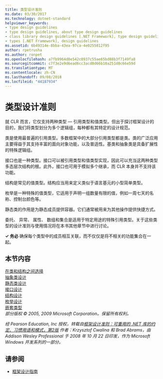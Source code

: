 ```yaml
---
title: 类型设计准则
ms.date: 03/30/2017
ms.technology: dotnet-standard
helpviewer_keywords:
- type design guidelines
- type design guidelines, about type design guidelines
- class library design guidelines [.NET Framework], type design guidelines
- types [.NET Framework], design guidelines
ms.assetid: 6b49314e-8bba-43ea-97ca-4e0255812f95
author: rpetrusha
ms.author: ronpet
ms.openlocfilehash: a7fb9964d0e542c0937c55ae65bd88b3f7149fa8
ms.sourcegitcommit: c7f3e2e9d6ead6cc3acd0d66b10a251d0c66e59d
ms.translationtype: MT
ms.contentlocale: zh-CN
ms.lasthandoff: 09/08/2018
ms.locfileid: "44187934"
---
```

# <a name="type-design-guidelines"></a>类型设计准则
 就 CLR 而言，它仅支持两种类型 — 引用类型和值类型。但出于探讨框架设计的目的，我们将类型划分为多个逻辑组，每种都有其特定的设计规范。  
  
 类是使用最普遍的引用类型。多数框架中的大部分引用类型都是类。类的广泛应用主要得益于其支持丰富的面向对象功能，以及普适性。基类和抽象类是具备扩展性的特殊逻辑组。

 接口也是一种类型。接口可以被引用类型和值类型实现，因此可以充当这两种类型多态层次结构的根。此外，接口也可用于模拟多个继承，而 CLR 本身并不支持该功能。
    
 结构是常见的值类型。结构应当用来定义类似于语言基元的小型简单类型。
   
 枚举是一种特殊的值类型，它适用于声明一组数量有限的值，例如一周七天的名称、控制台颜色等。
  
 静态类的作用是为静态成员提供容器。它们通常被用来为其他操作提供快捷方式。 
  
 委托、 异常、 属性、 数组和集合是适用于特定用途的特殊引用类型。关于这些类型的设计准则与使用情况将在本书其他章节中进行讨论。  
  
 **✓ 务必** 确保每个类型中的成员相互关联，而不仅仅是将不相关的功能集合在一起。  
  
## <a name="in-this-section"></a>本节内容  
 [在类和结构之间选择](../../../docs/standard/design-guidelines/choosing-between-class-and-struct.md)  
 [抽象类设计](../../../docs/standard/design-guidelines/abstract-class.md)  
 [静态类设计](../../../docs/standard/design-guidelines/static-class.md)  
 [接口设计](../../../docs/standard/design-guidelines/interface.md)  
 [结构设计](../../../docs/standard/design-guidelines/struct.md)  
 [枚举设计](../../../docs/standard/design-guidelines/enum.md)  
 [嵌套类型](../../../docs/standard/design-guidelines/nested-types.md)  
 *部分版权 © 2005, 2009 Microsoft Corporation。保留所有权利。*  
  
 *经 Pearson Education, Inc 授权，转载自[框架设计准则：可重用的 .NET 库的约定、习惯用语和模式，第2版](https://www.informit.com/store/framework-design-guidelines-conventions-idioms-and-9780321545619) 作者：Krzysztof Cwalina 和 Brad Abrams，由 Addison Wesley Professional 于 2008 年 10 月 22 日印发，作为 Microsoft Windows 开发系列的一部分。*  
  
## <a name="see-also"></a>请参阅

- [框架设计指南](../../../docs/standard/design-guidelines/index.md)
